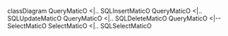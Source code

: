 classDiagram
 QueryMaticO  <|.. SQLInsertMaticO
 QueryMaticO  <|.. SQLUpdateMaticO
 QueryMaticO  <|.. SQLDeleteMaticO
 QueryMaticO  <|-- SelectMaticO
 SelectMaticO <|.. SQLSelectMaticO
